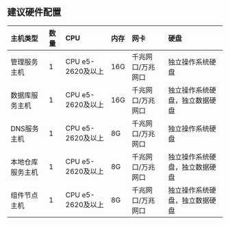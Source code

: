 ## 建议硬件配置
|主机类型 |数量 |CPU |内存 |网卡 |硬盘 |
| :--- | :--- | :--- | :--- | :--- | :--- |
|管理服务主机 | 1  |CPU e5-2620及以上|16G|千兆网口/万兆网口 |独立操作系统硬盘|
|数据库服务主机 | 1  |CPU e5-2620及以上|16G|千兆网口/万兆网口 |独立操作系统硬盘，独立数据硬盘|
|DNS服务主机 | 1  |CPU e5-2620及以上|8G|千兆网口/万兆网口 |独立操作系统硬盘|
|本地仓库服务主机 | 1  |CPU e5-2620及以上|8G|千兆网口/万兆网口 |独立操作系统硬盘，独立数据硬盘|
|组件节点主机 | 1  |CPU e5-2620及以上|8G|千兆网口/万兆网口 |独立操作系统硬盘，独立数据硬盘|



































































